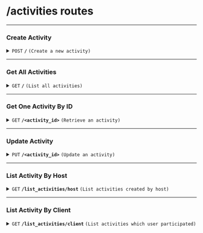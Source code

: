 # /activities routes

---

### **Create Activity**

<details>
<summary><code>POST</code> <code><b>/</b></code> <code>(Create a new activity)</code></summary>

##### Headers

| key             | required | data type | description             |
| --------------- | -------- | --------- | ----------------------- |
| `Authorization` | true     | string    | Bearer token from login |

##### Body (application/json)

| key            | required | data type | description          |
| -------------- | -------- | --------- | -------------------- |
| `title`        | true     | string    | Activity title       |
| `content`      | true     | string    | Optional description |
| `price`        | true     | string    | price                |
| `on_sale_date` | true     | string    | on_sale_date         |
| `start_time`   | true     | string    | start_time           |
| `end_time`     | true     | string    | end_time             |
| `cover_image`  | true     | string    | cover_image          |
| `arena_id`     | true     | string    | arena_id             |
<!-- | `creator_id`   | true     | string    | user_id of creator   | -->


##### Responses

| http code | content-type       | response                                             |
| --------- | ------------------ | ---------------------------------------------------- |
| `201`     | `application/json` | `{"id": "uuid", "title": "...", "time": "...", ...}` |
| `400`     | `text/plain`       | `Invalid data`                                       |
| `401`     | `text/plain`       | `Unauthorized`                                       |
| `500`     | `text/plain`       | `Internal server error`                              |

</details>

---

### **Get All Activities**

<details>
<summary><code>GET</code> <code><b>/</b></code> <code>(List all activities)</code></summary>

##### Responses

| http code | content-type       | response                                              |
| --------- | ------------------ | ----------------------------------------------------- |
| `200`     | `application/json` | `[{"id": "...", "title": "...", "time": "...", ...}]` |
| `500`     | `text/plain`       | `Internal server error`                               |

</details>

---

### **Get One Activity By ID**

<details>
<summary><code>GET</code> <code><b>/&lt;activity_id&gt;</b></code> <code>(Retrieve an activity)</code></summary>

##### Responses

| http code | content-type       | response                                                    |
| --------- | ------------------ | ----------------------------------------------------------- |
| `200`     | `application/json` | `{"id": "uuid", "title": "...", "description": "...", ...}` |
| `404`     | `text/plain`       | `Activity not found`                                        |
| `500`     | `text/plain`       | `Internal server error`                                     |

</details>

---

### **Update Activity**

<details>
<summary><code>PUT</code> <code><b>/&lt;activity_id&gt;</b></code> <code>(Update an activity)</code></summary>

##### Headers

| key             | required | data type | description             |
| --------------- | -------- | --------- | ----------------------- |
| `Authorization` | true     | string    | Bearer token from login |

##### Body (application/json)

| key            | required | data type | description          |
| -------------- | -------- | --------- | -------------------- |
| `title`        | false    | string    | Activity title       |
| `content`      | false    | string    | Optional description |
| `price`        | false    | string    | price                |
| `on_sale_date` | false    | string    | on_sale_date         |
| `start_time`   | false    | string    | start_time           |
| `end_time`     | false    | string    | end_time             |
| `cover_image`  | false    | string    | cover_image          |

##### Responses

| http code | content-type       | response                                       |
| --------- | ------------------ | ---------------------------------------------- |
| `200`     | `application/json` | `{"message": "Activity updated successfully"}` |
| `401`     | `text/plain`       | `Unauthorized`                                 |
| `404`     | `text/plain`       | `Activity not found`                           |
| `500`     | `text/plain`       | `Internal server error`                        |

</details>

---

### **List Activity By Host**

<details>
<summary><code>GET</code> <code><b>/list_activities/host</b></code> <code>(List activities created by host)</code></summary>

##### Headers

| key             | required | data type | description             |
| --------------- | -------- | --------- | ----------------------- |
| `Authorization` | true     | string    | Bearer token from login |


##### Responses

| http code | content-type       | response                                       |
| --------- | ------------------ | ---------------------------------------------- |
| `200`     | `application/json` | `{"id": "uuid", "title": "...", "description": "...", ...}`    |
| `401`     | `text/plain`       | `Unauthorized`                                 |
| `500`     | `text/plain`       | `Internal server error`                        |

</details>

---

### **List Activity By Client**

<details>
<summary><code>GET</code> <code><b>/list_activities/client</b></code> <code>(List activities which user participated)</code></summary>

##### Headers

| key             | required | data type | description             |
| --------------- | -------- | --------- | ----------------------- |
| `Authorization` | true     | string    | Bearer token from login |


##### Responses

| http code | content-type       | response                                       |
| --------- | ------------------ | ---------------------------------------------- |
| `200`     | `application/json` | `{"id": "uuid", "title": "...", "description": "...", ...}`    |
| `500`     | `text/plain`       | `Internal server error`                        |

</details>


<!-- ---

### **Delete Activity**

<details>
<summary><code>DELETE</code> <code><b>/&lt;activity_id&gt;</b></code> <code>(Delete an activity)</code></summary>

##### Headers

| key             | required | data type | description             |
| --------------- | -------- | --------- | ----------------------- |
| `Authorization` | true     | string    | Bearer token from login |

##### Responses

| http code | content-type | response                |
| --------- | ------------ | ----------------------- |
| `204`     | `text/plain` | No content              |
| `401`     | `text/plain` | `Unauthorized`          |
| `404`     | `text/plain` | `Activity not found`    |
| `500`     | `text/plain` | `Internal server error` |

</details> -->
